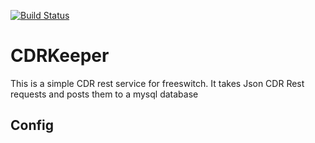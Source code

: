 [![Build Status](https://travis-ci.org/ReadyTalk/cdrkeeper.svg?branch=master)](https://travis-ci.org/ReadyTalk/cdrkeeper)

# CDRKeeper

This is a simple CDR rest service for freeswitch.  It takes Json CDR Rest requests and posts them to a mysql database

## Config

